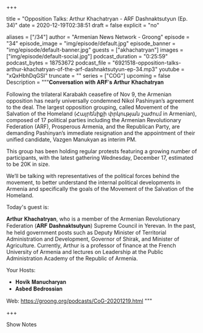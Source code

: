 
+++

title = "Opposition Talks: Arthur Khachatryan - ARF Dashnaktsutyun (Ep. 34)"
date = 2020-12-19T02:38:51
draft = false
explicit = "no"

aliases = ["/34"]
author = "Armenian News Network - Groong"
episode = "34"
episode_image = "img/episode/default.jpg"
episode_banner = "img/episode/default-banner.jpg"
guests = ["akhachatryan"]
images = ["img/episode/default-social.jpg"]
podcast_duration = "0:25:59"
podcast_bytes = 18753672
podcast_file = "6921518-opposition-talks-arthur-khachatryan-of-the-arf-dashnaktsutyun-ep-34.mp3"
youtube = "xQxHbhDqGSI"
truncate = ""
series = ["COG"]
upcoming = false
Description = """𝐂𝐨𝐧𝐯𝐞𝐫𝐬𝐚𝐭𝐢𝐨𝐧 𝐰𝐢𝐭𝐡 𝐀𝐑𝐅’𝐬 𝐀𝐫𝐭𝐡𝐮𝐫 𝐊𝐡𝐚𝐜𝐡𝐚𝐭𝐫𝐲𝐚𝐧

Following the trilateral Karabakh ceasefire of Nov 9, the Armenian opposition has nearly universally condemned Nikol Pashinyan’s agreement to the deal. 
The largest opposition grouping, called Movement of the Salvation of the Homeland (Հայրենիքի փրկության շաժում in Armenian), composed of 17 political parties including the Armenian Revolutionary Federation (ARF), Prosperous Armenia, and the Republican Party, are demanding Pashinyan’s immediate resignation and the appointment of their unified candidate, Vazgen Manukyan as interim PM.

This group has been holding regular protests featuring a growing number of participants, with the latest gathering Wednesday, December 17, estimated to be 20K in size.

We’ll be talking with representatives of the political forces behind the movement, to better understand the internal political developments in Armenia and specifically the goals of the Movement of the Salvation of the Homeland.

Today's guest is:

𝐀𝐫𝐭𝐡𝐮𝐫 𝐊𝐡𝐚𝐜𝐡𝐚𝐭𝐫𝐲𝐚𝐧, who is a member of the Armenian Revolutionary Federation (𝐀𝐑𝐅 𝐃𝐚𝐬𝐡𝐧𝐚𝐤𝐭𝐬𝐮𝐭𝐲𝐮𝐧) Supreme Council in Yerevan. In the past, he held government posts such as Deputy Minister of Territorial Administration and Development, Governor of Shirak, and Minister of Agriculture. Currently, Arthur is a professor of finance at the French University of Armenia and lectures on Leadership at the Public Administration Academy of the Republic of Armenia.

Your Hosts:
- 𝐇𝐨𝐯𝐢𝐤 𝐌𝐚𝐧𝐮𝐜𝐡𝐚𝐫𝐲𝐚𝐧
- 𝐀𝐬𝐛𝐞𝐝 𝐁𝐞𝐝𝐫𝐨𝐬𝐬𝐢𝐚𝐧

Web: https://groong.org/podcasts/CoG-20201219.html
"""

+++

Show Notes

